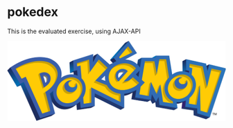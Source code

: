 # pokedex
This is the evaluated exercise, using AJAX-API

![alt text](assets/img/pokemon.png "Pokemon")